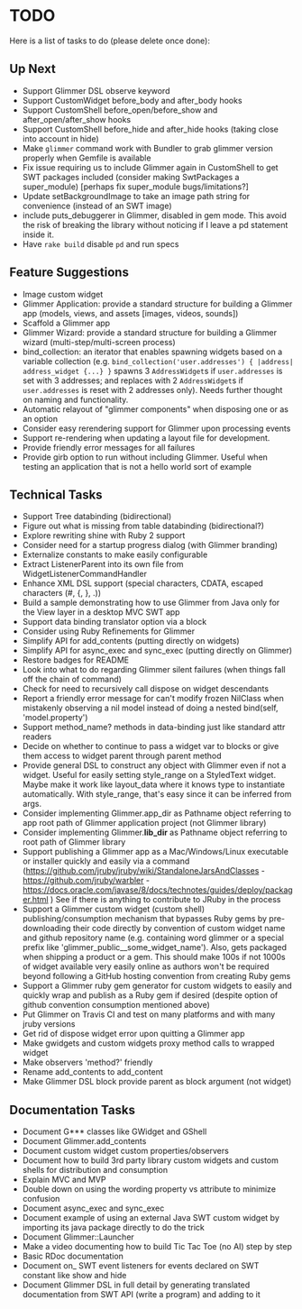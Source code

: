 # TODO

Here is a list of tasks to do (please delete once done):

## Up Next

- Support Glimmer DSL observe keyword
- Support CustomWidget before_body and after_body hooks
- Support CustomShell before_open/before_show and after_open/after_show hooks
- Support CustomShell before_hide and after_hide hooks (taking close into account in hide)
- Make `glimmer` command work with Bundler to grab glimmer version properly when Gemfile is available
- Fix issue requiring us to include Glimmer again in CustomShell to get SWT packages included (consider making SwtPackages a super_module) [perhaps fix super_module bugs/limitations?]
- Update setBackgroundImage to take an image path string for convenience (instead of an SWT image)
- include puts_debuggerer in Glimmer, disabled in gem mode. This avoid the risk of breaking the library without noticing if I leave a pd statement inside it.
- Have `rake build` disable `pd` and run specs

## Feature Suggestions
- Image custom widget
- Glimmer Application: provide a standard structure for building a Glimmer app (models, views, and assets [images, videos, sounds])
- Scaffold a Glimmer app
- Glimmer Wizard: provide a standard structure for building a Glimmer wizard (multi-step/multi-screen process)
- bind_collection: an iterator that enables spawning widgets based on a variable collection (e.g. `bind_collection('user.addresses') { |address| address_widget {...} }` spawns 3 `AddressWidget`s if `user.addresses` is set with 3 addresses; and replaces with 2 `AddressWidget`s if `user.addresses` is reset with 2 addresses only). Needs further thought on naming and functionality.
- Automatic relayout of "glimmer components" when disposing one or as an option
- Consider easy rerendering support for Glimmer upon processing events
- Support re-rendering when updating a layout file for development.
- Provide friendly error messages for all failures
- Provide girb option to run without including Glimmer. Useful when testing an application that is not a hello world sort of example

## Technical Tasks

- Support Tree databinding (bidirectional)
- Figure out what is missing from table databinding (bidirectional?)
- Explore rewriting shine with Ruby 2 support
- Consider need for a startup progress dialog (with Glimmer branding)
- Externalize constants to make easily configurable
- Extract ListenerParent into its own file from WidgetListenerCommandHandler
- Enhance XML DSL support (special characters, CDATA, escaped characters (#, {, }, .))
- Build a sample demonstrating how to use Glimmer from Java only for the View layer in a desktop MVC SWT app
- Support data binding translator option via a block
- Consider using Ruby Refinements for Glimmer
- Simplify API for add_contents (putting directly on widgets)
- Simplify API for async_exec and sync_exec (putting directly on Glimmer)
- Restore badges for README
- Look into what to do regarding Glimmer silent failures (when things fall off the chain of command)
- Check for need to recursively call dispose on widget descendants
- Report a friendly error message for  can't modify frozen NilClass when mistakenly observing a nil model instead of doing a nested bind(self, 'model.property')
- Support method_name? methods in data-binding just like standard attr readers
- Decide on whether to continue to pass a widget var to blocks or give them access to widget parent through parent method
- Provide general DSL to construct any object with Glimmer even if not a widget. Useful for easily setting style_range on a StyledText widget. Maybe make it work like layout_data where it knows type to instantiate automatically. With style_range, that's easy since it can be inferred from args.
- Consider implementing Glimmer.app_dir as Pathname object referring to app root path of Glimmer application project (not Glimmer library)
- Consider implementing Glimmer.__lib_dir__ as Pathname object referring to root path of Glimmer library
- Support publishing a Glimmer app as a Mac/Windows/Linux executable or installer quickly and easily via a command (https://github.com/jruby/jruby/wiki/StandaloneJarsAndClasses - https://github.com/jruby/warbler - https://docs.oracle.com/javase/8/docs/technotes/guides/deploy/packager.html ) See if there is anything to contribute to JRuby in the process
- Support a Glimmer custom widget (custom shell) publishing/consumption mechanism that bypasses Ruby gems by pre-downloading their code directly by convention of custom widget name and github repository name (e.g. containing word glimmer or a special prefix like 'glimmer_public__some_widget_name'). Also, gets packaged when shipping a product or a gem. This should make 100s if not 1000s of widget available very easily online as authors won't be required beyond following a GitHub hosting convention from creating Ruby gems
- Support a Glimmer ruby gem generator for custom widgets to easily and quickly wrap and publish as a Ruby gem if desired (despite option of github convention consumption mentioned above)
- Put Glimmer on Travis CI and test on many platforms and with many jruby versions
- Get rid of dispose widget error upon quitting a Glimmer app
- Make gwidgets and custom widgets proxy method calls to wrapped widget
- Make observers 'method?' friendly
- Rename add_contents to add_content
- Make Glimmer DSL block provide parent as block argument (not widget)

## Documentation Tasks
- Document G*** classes like GWidget and GShell
- Document Glimmer.add_contents
- Document custom widget custom properties/observers
- Document how to build 3rd party library custom widgets and custom shells for distribution and consumption
- Explain MVC and MVP
- Double down on using the wording property vs attribute to minimize confusion
- Document async_exec and sync_exec
- Document example of using an external Java SWT custom widget by importing its java package directly to do the trick
- Document Glimmer::Launcher
- Make a video documenting how to build Tic Tac Toe (no AI) step by step
- Basic RDoc documentation
- Document on_ SWT event listeners for events declared on SWT constant like show and hide
- Document Glimmer DSL in full detail by generating translated documentation from SWT API (write a program) and adding to it
